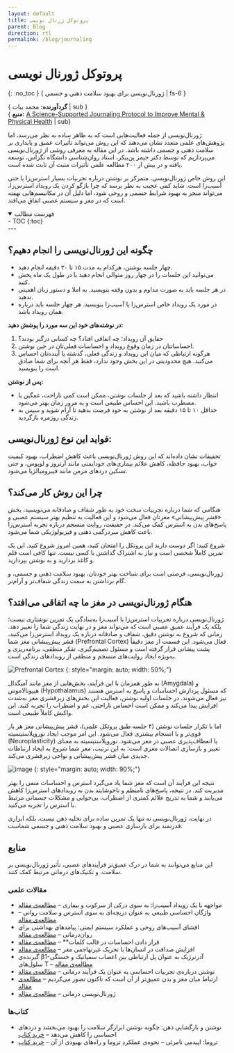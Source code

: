 ```yaml
---
layout: default
title: پروتوکل ژرنال نویسی
parent: Blog
direction: rtl
permalink: /blog/journaling
---
```


# پروتوکل ژورنال نویسی
{: .no_toc }
{ ژورنال‌نویسی برای بهبود سلامت ذهنی و جسمی | fs-6 }

{ **گردآورنده:** محمد بیات | sub }  
{ **منبع:** [A Science-Supported Journaling Protocol to Improve Mental & Physical Health](https://www.youtube.com/watch?v=wAZn9dF3XTo) | sub}  

ژورنال‌نویسی از جمله فعالیت‌هایی است که به ظاهر ساده به نظر می‌رسد، اما پژوهش‌های علمی متعدد نشان می‌دهند که این روش می‌تواند تأثیرات عمیق و پایداری بر سلامت ذهنی و جسمی داشته باشد. در این مقاله به معرفی روشی از ژورنال‌نویسی می‌پردازیم که توسط دکتر جیمز پن‌بیکر، استاد روان‌شناسی دانشگاه تگزاس، توسعه یافته و در بیش از ۲۰۰ مطالعه علمی تأثیرات مثبت آن ثابت شده است.

این روش خاص ژورنال‌نویسی، متمرکز بر نوشتن درباره تجربیات بسیار استرس‌زا یا حتی آسیب‌زا است. شاید کمی عجیب به نظر برسد که چرا بازگو کردن یک رویداد استرس‌زا، می‌تواند منجر به بهبود شرایط جسمی و روحی شود، اما دلیل آن در مکانیسم‌هایی نهفته است که در مغز و سیستم عصبی اتفاق می‌افتد.


<details open markdown="block">
  <summary>فهرست مطالب</summary>
  - TOC
  {:toc}
</details>
---

## چگونه این ژورنال‌نویسی را انجام دهیم؟

- چهار جلسه نوشتن، هرکدام به مدت ۱۵ تا ۳۰ دقیقه انجام دهید.
- می‌توانید این جلسات را در چهار روز متوالی انجام دهید یا در طول یک ماه پخش کنید.
- در هر جلسه باید به صورت مداوم و بدون وقفه بنویسید. به املا و دستور زبان اهمیتی ندهید.
- در مورد یک رویداد خاص استرس‌زا یا آسیب‌زا بنویسید. هر چهار جلسه باید درباره همان رویداد باشد.

**در نوشته‌های خود این سه مورد را پوشش دهید:**

1. حقایق آن رویداد؛ چه اتفاقی افتاد؟ چه کسانی درگیر بودند؟
2. احساساتتان در زمان وقوع رویداد و احساسات فعلی‌تان در حین نوشتن.
3. هرگونه ارتباطی که میان این رویداد و زندگی فعلی، گذشته یا آینده‌تان احساس می‌کنید. هیچ محدودیتی در این بخش وجود ندارد، فقط هر آنچه برای شما صادق است را بنویسید.

**پس از نوشتن:**

- انتظار داشته باشید که بعد از جلسات نوشتن، ممکن است کمی ناراحت، غمگین یا مضطرب باشید. این احساس طبیعی است و به مرور زمان بهتر می‌شود.
- حداقل ۱۰ تا ۱۵ دقیقه بعد از نوشتن به خود فرصت بدهید تا آرام شوید و سپس به زندگی روزمره بازگردید.

## فواید این نوع ژورنال‌نویسی:

تحقیقات نشان داده‌اند که این روش ژورنال‌نویسی باعث کاهش اضطراب، بهبود کیفیت خواب، بهبود حافظه، کاهش علائم بیماری‌های خودایمنی مانند آرتروز و لوپوس، و حتی تسکین دردهای مزمن مانند فیبرومیالژیا می‌شود.

## چرا این روش کار می‌کند؟

هنگامی که شما درباره تجربیات سخت خود به طور شفاف و صادقانه می‌نویسید، بخش «قشر پیش‌پیشانی» مغزتان فعال می‌شود و این فعالیت به تنظیم بهتر سیستم عصبی و پاسخ‌های بدن به استرس کمک می‌کند. در حقیقت، روایت منسجم درباره تجربه استرس‌زا باعث کاهش سردرگمی ذهنی و فیزیولوژیکی شما می‌شود.

شروع کنید: اگر دوست دارید این پروتکل را امتحان کنید، همین امروز شروع کنید. این یک تمرین کاملاً شخصی است و نیاز به اشتراک گذاشتن با کسی نیست. تنها کافی است قلم و کاغذ بردارید و به نوشتن بپردازید.

ژورنال‌نویسی، فرصتی است برای شناخت بهتر خودتان، بهبود سلامت ذهنی و جسمی، و گام برداشتن به سمت زندگی شفاف‌تر و آرام‌تر.

## هنگام ژورنال‌نویسی در مغز ما چه اتفاقی می‌افتد؟
ژورنال‌نویسی درباره تجربیات استرس‌زا یا آسیب‌زا به‌سادگی یک تمرین نوشتاری نیست؛ بلکه یک فرآیند عمیق عصبی است که می‌تواند مغز و در نهایت زندگی شما را تغییر دهد. زمانی که شروع به نوشتن دقیق، شفاف و صادقانه درباره یک رویداد استرس‌زا می‌کنید، قشر پیش‌پیشانی مغز شما (Prefrontal Cortex) فعال می‌شود. این قسمت از مغز دقیقاً پشت پیشانی قرار گرفته است و مسئول تصمیم‌گیری، تفکر منطقی، برنامه‌ریزی و به‌ویژه ایجاد روایت‌های منسجم و منطقی از رویدادهای زندگی است.

![Prefrontal Cortex](https://github.com/user-attachments/assets/0c36b7c1-67e9-4b65-bc94-d23438c5ad87)
{: style="margin: auto; width: 50%;"}

به طور همزمان با این فرآیند، بخش‌هایی از مغز مانند آمیگدال (Amygdala) و هیپوتالاموس (Hypothalamus) که مسئول پردازش احساسات و پاسخ به استرس هستند نیز فعال می‌شوند. در جلسات اولیه نوشتن، فعالیت این بخش‌های زیرقشری مغز به‌شدت افزایش پیدا می‌کند و ممکن است احساس ناراحتی، غم و اضطراب را تجربه کنید. این واکنش کاملاً طبیعی است.

اما با تکرار جلسات نوشتن (۴ جلسه طبق پروتکل علمی)، قشر پیش‌پیشانی مغز هر بار قوی‌تر و با انسجام بیشتری فعال می‌شود. این امر موجب ایجاد نوروپلاستیسیته (Neuroplasticity) یا انعطاف‌پذیری عصبی در مغز می‌شود. نوروپلاستیسیته به معنای تغییر و بازسازی اتصالات مغزی است؛ به این ترتیب، مغز شما شروع به ایجاد ارتباطات جدیدی میان قشر پیش‌پیشانی و نواحی زیرقشری می‌کند.

![image](https://github.com/user-attachments/assets/224665cd-d661-4b9c-9a75-6f93e8c5506a)
{: style="margin: auto; width: 90%;"}


نتیجه این فرآیند آن است که مغز شما یاد می‌گیرد استرس و احساسات منفی را بهتر مدیریت کند. در نتیجه، پاسخ‌های نامنظم و ناخوشایند بدن به رویدادهای استرس‌زا کاهش می‌یابند و شما به تدریج علائم کمتری از اضطراب، بی‌خوابی و مشکلات جسمانی مرتبط با استرس را تجربه می‌کنید.

در نهایت، ژورنال‌نویسی نه تنها یک تمرین ساده برای تخلیه ذهن نیست، بلکه ابزاری قدرتمند برای بازسازی عصبی و بهبود سلامت ذهنی و جسمی شماست.


## منابع
این منابع می‌توانند به شما در درک عمیق‌تر فرآیندهای عصبی، تأثیر ژورنال‌نویسی بر سلامت، و تکنیک‌های درمانی مرتبط کمک کنند.

### مقالات علمی

- مواجهه با یک رویداد آسیب‌زا: به سوی درکی از سرکوب و بیماری – [مطالعه‌ی مقاله](https://bit.ly/3QMlLD1)  
- واژگان احساسی طبیعی به عنوان دریچه‌ای به سوی استرس و سلامت روانی – [مطالعه‌ی مقاله](https://go.nature.com/3QKtYHB)  
- افشای آسیب‌های روحی و عملکرد سیستم ایمنی: پیامدهای بهداشتی برای روان‌درمانی – [مطالعه‌ی مقاله](https://bit.ly/3R6y65d)  
- قرار دادن احساسات در قالب کلمات** – [مطالعه‌ی مقاله](https://bit.ly/3G4T2nQ)  
- افزایش صداقت در انسان‌ها با تحریک غیرتهاجمی مغز – [مطالعه‌ی مقاله](https://bit.ly/47jAmgh)  
- گیرنده‌ی β1-آدرنرژیک به عنوان پل ارتباطی بین اعصاب سمپاتیک و خستگی سلول‌های T – [مطالعه‌ی مقاله](https://go.nature.com/3MPKXr5)  
- نوشتن درباره‌ی تجربیات احساسی به عنوان یک فرآیند درمانی – [مطالعه‌ی مقاله](https://bit.ly/3rOVn2B)  
- ارتباط میان مغز و بدن عمیق‌تر از آن است که تاکنون تصور می‌کردیم – [مطالعه‌ی مقاله](https://go.nature.com/3MMSXcj)  
- ژورنال‌نویسی درمانی – [مطالعه‌ی مقاله](https://bit.ly/3upAImX)  

### کتاب‌ها

- نوشتن و بازگشایی ذهن: چگونه نوشتن ابرازگر سلامت را بهبود می‌بخشد و دردهای احساسی را کاهش می‌دهد – [خرید کتاب](https://amzn.to/47FDnaK)  
- تروما: اپیدمی نامرئی – نحوه‌ی عملکرد تروما و راه‌های بهبودی از آن – [خرید کتاب](https://amzn.to/47HrNMg)

